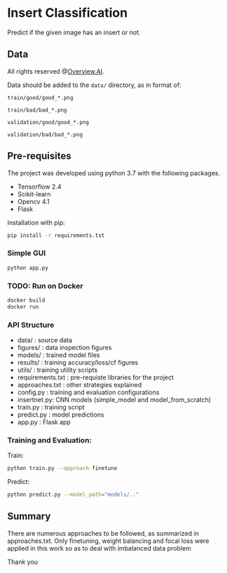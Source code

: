 
# Insert Classification
Predict if the given image has an insert or not. 

## Data
All rights reserved @[Overview.AI](https://www.overview.ai).

Data should be added to the `data/` directory, as in format of:

`train/good/good_*.png`

`train/bad/bad_*.png`

`validation/good/good_*.png`

`validation/bad/bad_*.png`

## Pre-requisites

The project was developed using python 3.7 with the following packages.
- Tensorflow 2.4
- Scikit-learn
- Opencv 4.1
- Flask


Installation with pip:

```bash
pip install -r requirements.txt
```

### Simple GUI
```bash
python app.py
```

### TODO: Run on Docker
```bash
docker build 
docker run 
```

### API Structure
- data/ : source data
- figures/ : data inspection figures
- models/ : trained model files
- results/ : training accuracy/loss/cf figures
- utils/ : training utility scripts  
- requirements.txt : pre-requiste libraries for the project
- approaches.txt : other strategies explained
- config.py : training and evaluation configurations
- insertnet.py: CNN models (simple_model and model_from_scratch)
- train.py : training script
- predict.py : model predictions
- app.py : Flask app

### Training and Evaluation:
Train:
```bash
python train.py --approach finetune
```
Predict:
```bash
python predict.py --model_path="models/.."
```

## Summary
There are numerous approaches to be followed, as summarized in approaches.txt. 
Only finetuning, weight balancing and focal loss were applied in this work so as to deal with imbalanced data problem

Thank you



